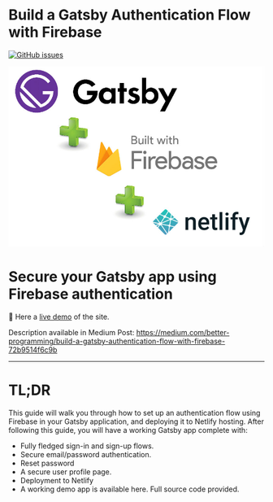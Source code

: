 # Build a Gatsby Authentication Flow with Firebase

[![GitHub issues](https://img.shields.io/github/issues/mlomboglia/gatsby-auth-firebase)](https://github.com/mlomboglia/gatsby-auth-firebase/issues)

![Alt Gatsby + Firebse + Netlify](/src/assets/gatsby-firebase.jpg)

# Secure your Gatsby app using Firebase authentication

🚀 Here a [live demo](https://eloquent-raindrop-845523.netlify.app) of the site.

Description available in Medium Post:
https://medium.com/better-programming/build-a-gatsby-authentication-flow-with-firebase-72b9514f6c9b

---

# TL;DR
This guide will walk you through how to set up an authentication flow using Firebase in your Gatsby application, and deploying it to Netlify hosting. After following this guide, you will have a working Gatsby app complete with:

- Fully fledged sign-in and sign-up flows.
- Secure email/password authentication.
- Reset password
- A secure user profile page.
- Deployment to Netlify
- A working demo app is available here. Full source code provided.
